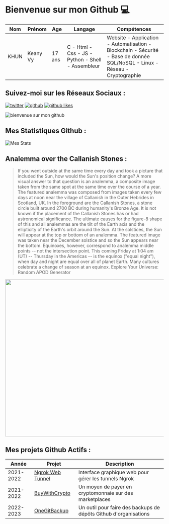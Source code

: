 # Bienvenue sur mon Github 💻
| Nom | Prénom | Age | Langage | Compétences |
|---  |---     |---  |---      |---
| KHUN | Keany Vy | 17 ans | C - Html - Css - JS - Python - Shell - Assembleur | Website - Application - Automatisation - Blockchain - Sécurité - Base de donnée SQL/NoSQL - Linux - Réseau - Cryptographie |

## Suivez-moi sur les Réseaux Sociaux :
[![twitter](https://img.shields.io/twitter/follow/thisiskeanyvy?style=social)](https://twitter.com/thisiskeanyvy)
[![github](https://img.shields.io/github/followers/thisiskeanyvy?style=social)](https://github.com/thisiskeanyvy?tab=followers)
[![github likes](https://img.shields.io/github/stars/thisiskeanyvy?style=social)](https://github.com/thisiskeanyvy)

![bienvenue sur mon github](https://thisiskeanyvy-hosting.pages.dev/banner.gif)

## Mes Statistiques Github :
![Mes Stats](https://github-readme-stats.vercel.app/api?username=thisiskeanyvy&show_icons=true&theme=radical)

## Analemma over the Callanish Stones :

> If you went outside at the same time every day and took a picture that included the Sun, how would the Sun's position change?  A more visual answer to that question is an analemma, a composite image taken from the same spot at the same time over the course of a year.  The featured analemma was composed from images taken every few days at noon near the village of Callanish in the Outer Hebrides in Scotland, UK.  In the foreground are the Callanish Stones, a stone circle built around 2700 BC during humanity's Bronze Age.  It is not known if the placement of the Callanish Stones has or had astronomical significance.  The ultimate causes for the figure-8 shape of this and all analemmas are the tilt of the Earth axis and the ellipticity of the Earth's orbit around the Sun.  At the solstices, the Sun will appear at the top or bottom of an analemma. The featured image was taken near the December solstice and so the Sun appears near the bottom.  Equinoxes, however, correspond to analemma middle points -- not the intersection point. This coming Friday at 1:04 am (UT) -- Thursday in the Americas -- is the equinox ("equal night"), when day and night are equal over all of planet Earth. Many cultures celebrate a change of season at an equinox.   Explore Your Universe: Random APOD Generator

<img src='https://apod.nasa.gov/apod/image/2209/CallanishAnalemma_Petricca_960.jpg' width="800" height="500"/>

## Mes projets Github Actifs :
| Année | Projet | Description |
|---   |---     |---          |
| 2021-2022 | [Ngrok Web Tunnel](https://github.com/thisiskeanyvy/ngrok-web-manager) | Interface graphique web pour gérer les tunnels Ngrok |
| 2021-2022 | [BuyWithCrypto](https://github.com/BuyWithCrypto) | Un moyen de payer en cryptomonnaie sur des marketplaces |
| 2022-2023 | [OneGitBackup](https://github.com/BuyWithCrypto/OneGitBackup) | Un outil pour faire des backups de dépôts Github d'organisations |